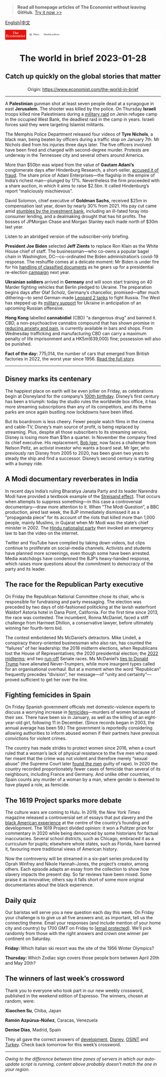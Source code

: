 > **Read all homepage articles of The Economist without leaving GitHub.** [Try it now >>](https://arielherself.github.io/te)

[English](https://github.com/arielherself/espresso/blob/main/README.md)|[中文](https://github-com.translate.goog/arielherself/espresso/blob/main/README.md?_x_tr_sl=en&_x_tr_tl=zh-CN&_x_tr_hl=zh-CN&_x_tr_pto=wapp)



![The Economist](menubar.png)

# <p align="center">The world in brief 2023-01-28</p>

## <p align="center">Catch up quickly on the global stories that matter</p>

<p align="center">Origin: <a href="https://www.economist.com/the-world-in-brief">https://www.economist.com/the-world-in-brief</a><hr>

A <strong>Palestinian</strong> gunman shot at least seven people dead at a synagogue in east <strong>Jerusalem</strong>. The shooter was killed by the police. On Thursday <strong>Israeli</strong> troops killed nine Palestinians during a [military raid](https://www.economist.com/middle-east-and-africa/2022/05/14/shireen-abu-aqleh-was-killed-covering-an-israeli-raid) on Jenin refugee camp in the occupied West Bank, the deadliest raid in the camp in years. Israeli forces said they were targeting Islamist militants.

The Memphis Police Department released four videos of <strong>Tyre Nichols</strong>, a black man, being beaten by officers during a traffic stop on January 7th. Mr Nichols died from his injuries three days later. The five officers involved have been fired and charged with second-degree murder. Protests are underway in the Tennessee city and several others around America.

More than $50bn was wiped from the value of <strong>Gautam Adani’s</strong> conglomerate days after Hindenburg Research, a short-seller, [accused it of fraud](https://www.economist.com/business/2023/01/26/hindenburgs-critique-of-the-adani-empire). The share price of Adani Enterprises—the flagship in the empire of India’s richest man—plunged by 17%. Nevertheless the firm proceeded with a share auction, in which it aims to raise $2.5bn. It called Hindenburg’s report “maliciously mischievous”.

David Solomon, chief executive of <strong>Goldman Sachs</strong>, received $25m in compensation last year, down by nearly 30% from 2021. His pay cut came amid [stumbles by the investment bank](https://www.economist.com/leaders/2023/01/26/the-humbling-of-goldman-sachs), including an ill-fated foray into consumer lending, and a dealmaking drought that has hit profits. The bosses of JPMorgan Chase and Morgan Stanley each made north of $30m last year.

Listen to an abridged version of the subscriber-only briefing.

<strong>President Joe Biden</strong> selected <strong>Jeff Zients</strong> to replace Ron Klain as the White House chief of staff. The businessman—who co-owns a popular bagel chain in Washington, DC—co-ordinated the Biden administration’s covid-19 response. The reshuffle comes at a delicate moment: Mr Biden is under fire for his [handling of classified documents](https://www.economist.com/united-states/2023/01/13/the-presidential-mislaying-of-classified-documents-is-infectious) as he gears up for a presidential re-election [campaign](https://www.economist.com/films/2022/11/16/donald-trump-announces-2024-presidential-bid) next year.

<strong>Ukrainian soldiers</strong> arrived in <strong>Germany</strong> and will soon start training on 40 Marder fighting vehicles that Berlin pledged to Ukraine. The preparation begins days after Olaf Scholz, Germany’s chancellor, promised—after much dithering—to send German-made [Leopard 2 tanks](https://www.economist.com/the-economist-explains/2023/01/25/what-makes-germanys-leopard-2-tank-the-best-fit-for-ukraine) to fight Russia. The West has stepped up its [military support](https://www.economist.com/leaders/2023/01/25/nato-members-are-right-to-send-tanks-to-ukraine) for Ukraine in anticipation of an upcoming Russian offensive.

<strong>Hong Kong</strong> labelled <strong>cannabidiol</strong> (CBD) “a dangerous drug” and banned it. CBD, a non-psychoactive cannabis compound that has shown promise in [reducing anxiety and pain](https://www.economist.com/asia/2022/06/16/elderly-japanese-are-discovering-the-benefits-of-cannabis-products), is currently available in bars and shops. From Wednesday trafficking and manufacturing CBD can carry a maximum penalty of life imprisonment and a HK$5m ($639,000) fine; possession will also be punished.

<strong>Fact of the day:</strong> 775,014, the number of cars that emerged from British factories in 2022, the worst year since 1956. [Read the full story](https://www.economist.com/britain/2023/01/24/britains-carmaking-industry-is-increasingly-under-threat).

----------

## Disney marks its centenary

The happiest place on earth will be even jollier on Friday, as celebrations begin at Disneyland for the company’s [100th birthday](https://www.economist.com/briefing/2023/01/19/as-disney-turns-100-its-business-is-on-a-rollercoaster-ride). Disney’s first century has been a triumph: today the studio rules the worldwide box office, it has more streaming subscriptions than any of its competitors, and its theme parks are once again bustling now lockdowns have been lifted.

But its boardroom is less cheery. Fewer people watch films in the cinema and cable-TV, Disney’s main source of profit, is being replaced by streaming. Plus, despite all those subscribers to its streaming service, Disney is losing more than $1bn a quarter. In November the company fired its chief executive. His replacement, [Bob Iger](https://www.economist.com/leaders/2022/11/21/disney-brings-back-a-star-of-the-past-but-its-real-problem-is-the-script), now faces a challenge from Nelson Peltz, an activist investor who wants a board seat. Mr Iger, who previously ran Disney from 2005 to 2020, has been given two years to steady the ship and find a successor. Disney’s second century is starting with a bumpy ride.

## A Modi documentary reverberates in India

In recent days India’s ruling Bharatiya Janata Party and its leader Narendra Modi have provided a textbook example of the [Streisand effect](https://www.economist.com/the-economist-explains/2013/04/15/what-is-the-streisand-effect). That occurs when attempts to suppress something—in this case a controversial documentary—draw more attention to it. When “The Modi Question”, a BBC production, aired last week, the BJP immediately dismissed it as a “propaganda piece” for its account of the riots that killed more than 1,000 people, mainly Muslims, in Gujarat when Mr Modi was the state’s chief minister in 2002. The [Hindu nationalist party](https://www.economist.com/asia/2022/07/28/indias-hindu-nationalist-ruling-party-preaches-social-inclusion) then invoked an emergency law to ban the video on the internet.

Twitter and YouTube have complied by taking down videos, but clips continue to proliferate on social-media channels. Activists and students have planned more screenings, even though some have been arrested. Media watchdogs have condemned the BJP’s heavy-handed response, which raises more questions about the commitment to democracy of the party and its leader.

## The race for the Republican Party executive

On Friday the Republican National Committee chose its chair, who is responsible for fundraising and party messaging. The election was preceded by two days of old-fashioned politicking at the lavish waterfront Waldorf Astoria hotel in Dana Point, California. For the first time since 2013, the race was contested. The incumbent, Ronna McDaniel, faced a stiff challenge from Harmeet Dhillon, a conservative lawyer, before ultimately winning her fourth-term bid.

The contest emboldened Ms McDaniel’s detractors. Mike Lindell, a conspiracy theory-oriented businessman who also ran, has counted the “failures” of her leadership: the 2018 midterm elections, when Republicans lost the House of Representatives; the 2020 presidential election; the [2022 midterms](https://www.economist.com/united-states/2022/11/09/the-democrats-have-done-better-than-expected); and two [run-off](https://www.economist.com/united-states/2021/01/09/two-stunning-victories-for-democrats-in-georgia-upend-the-senate) Senate races. Ms McDaniel’s [ties to Donald Trump](https://www.economist.com/briefing/2022/08/18/donald-trumps-hold-on-the-republican-party-is-unquestionable) have alienated Never-Trumpers, while more insurgent types called for an organisational overhaul. But at a moment when the word “Republican” frequently precedes “division”, her message—of “unity and certainty”—proved sufficient to get her over the line.

## Fighting femicides in Spain

On Friday Spanish government officials met domestic-violence experts to discuss a worrying increase in [femicides](https://www.economist.com/the-americas/2020/03/05/why-latin-america-treats-femicides-differently-from-other-murders)—murders of women because of their sex. There have been six in January, as well as the killing of an eight-year-old girl, following 11 in December. (Since records began in 2003, the annual average has been 59.) The government is reportedly considering allowing authorities to inform abused women if their partners have previous convictions for violent crimes.

The country has made strides to protect women since 2016, when a court ruled that a woman’s lack of physical resistance to the five men who raped her meant that the crime was not violent and therefore merely “sexual abuse” (the Supreme Court later [found the men](https://www.economist.com/europe/2022/09/01/spain-acts-to-protect-women) guilty of rape). In 2020 the country recorded proportionately fewer cases of femicide than several of its neighbours, including France and Germany. And unlike other countries, Spain counts any murder of a woman by a man, where gender is deemed to have played a role, as femicide.

## The 1619 Project sparks more debate

The culture wars are coming to Hulu. In 2019, the <em>New York Times </em>magazine released a controversial set of essays that put slavery and the [black American experience](https://www.economist.com/united-states/2021/07/10/americas-history-wars) at the centre of the country’s founding and development. The 1619 Project divided opinion: it won a Pulitzer prize for commentary in 2020 while being denounced by some historians for factual inaccuracies. Several school districts, such as Chicago, embraced it as a curriculum for pupils; elsewhere whole states, such as Florida, have banned it, favouring more traditional views of American history.

Now the controversy will be streamed in a six-part series produced by Oprah Winfrey and Nikole Hannah-Jones, the project’s creator, among others. Each episode adapts an essay from the collection to show how slavery impacts the present day. So far reviews have been mixed. Some praise it as innovative; others say it falls short of some more original documentaries about the black experience.

## Daily quiz

Our baristas will serve you a new question each day this week. On Friday your challenge is to give us all five answers and, as important, tell us the connecting theme. Email your responses (and include mention of your home city and country) by 1700 GMT on Friday to [<span class="__cf_email__" data-cfemail="2c7d594556695f5c5e495f5f436c494f43424341455f58024f4341">[email&#160;protected]</span>](https://mail.google.com/mail/?view=cm&amp;fs=1&amp;tf=1&amp;to=QuizEspresso@economist.com). We’ll pick randomly from those with the right answers and crown one winner per continent on Saturday.

<strong>Friday: </strong>Which Italian ski resort was the site of the 1956 Winter Olympics?

<strong>Thursday: </strong>Which Zodiac sign covers those people born between April 20th and May 20th?

## The winners of last week’s crossword

Thank you to everyone who took part in our new weekly crossword, published in the weekend edition of Espresso. The winners, chosen at random, were: 

<strong>Xiaochen Su</strong>, Chiba, Japan

<strong>Ramón Azpúrua-Núñez</strong>, Caracas, Venezuela

<strong>Denise Dias</strong>, Madrid, Spain

They all gave the correct answers of [development](https://www.economist.com/leaders/2023/01/19/south-africas-collapsing-railway-company-is-a-cautionary-tale), [Disney](https://www.economist.com/leaders/2023/01/19/disneys-troubles-show-how-technology-has-changed-the-business-of-culture), [OSINT](https://www.economist.com/leaders/2023/01/18/how-spies-soldiers-and-the-public-should-use-open-source-intelligence) and [Turkey](https://www.economist.com/leaders/2023/01/19/turkey-could-be-on-the-brink-of-dictatorship). Check back tomorrow for this week’s crossword.

----------

*Owing to the difference between time zones of servers in which our auto-update script is running, content above probably doesn't match the one in your region.*
